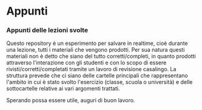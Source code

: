# Appunti
### Appunti delle lezioni svolte
Questo repository è un esperimento per salvare in realtime, cioè durante una lezione, tutti i materiali che vengono prodotti. Per sua natura questi materiali non è detto che siano del tutto corretti/completi, in quanto prodotti attraverso l'interazione con gli studenti e con lo scopo di essere rivisti/corretti/completati tramite un lavoro di revisione casalingo.
La struttura prevede che ci siano delle cartelle principali che rappresentano l'ambito in cui è stato svolto l'esercizio (classe, scuola o università) e delle sottocartelle relative ai vari argomenti trattati.

Sperando possa essere utile, auguri di buon lavoro.